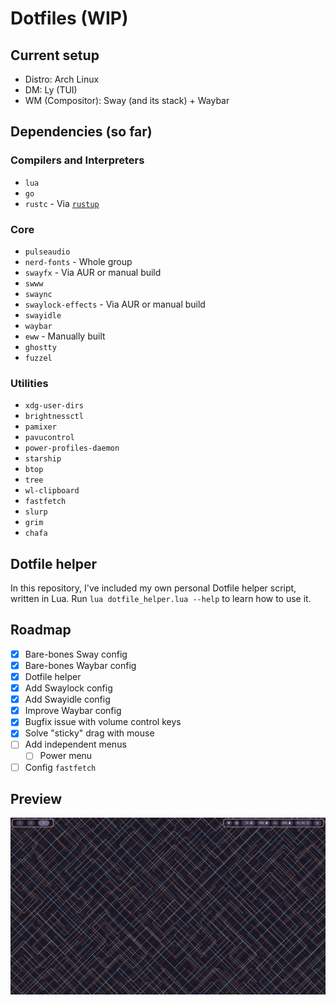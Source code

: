 # Dotfiles (WIP)

## Current setup
- Distro: Arch Linux
- DM: Ly (TUI)
- WM (Compositor): Sway (and its stack) + Waybar

## Dependencies (so far)

### Compilers and Interpreters
- `lua`
- `go`
- `rustc` - Via [`rustup`](https://www.rust-lang.org/learn/get-started)

### Core
- `pulseaudio`
- `nerd-fonts` - Whole group
- `swayfx` - Via AUR or manual build
- `swww`
- `swaync`
- `swaylock-effects` - Via AUR or manual build
- `swayidle`
- `waybar`
- `eww` - Manually built
- `ghostty`
- `fuzzel`

### Utilities
- `xdg-user-dirs`
- `brightnessctl`
- `pamixer`
- `pavucontrol`
- `power-profiles-daemon`
- `starship`
- `btop`
- `tree`
- `wl-clipboard`
- `fastfetch`
- `slurp`
- `grim`
- `chafa`

## Dotfile helper

In this repository, I've included my own personal Dotfile helper script, written in Lua.
Run `lua dotfile_helper.lua --help` to learn how to use it.

## Roadmap

- [x] Bare-bones Sway config
- [x] Bare-bones Waybar config
- [x] Dotfile helper
- [x] Add Swaylock config
- [x] Add Swayidle config
- [x] Improve Waybar config
- [x] Bugfix issue with volume control keys
- [x] Solve "sticky" drag with mouse
- [ ] Add independent menus
    - [ ] Power menu
- [ ] Config `fastfetch`

## Preview
![Empty workspace](./docs/empty.png)

